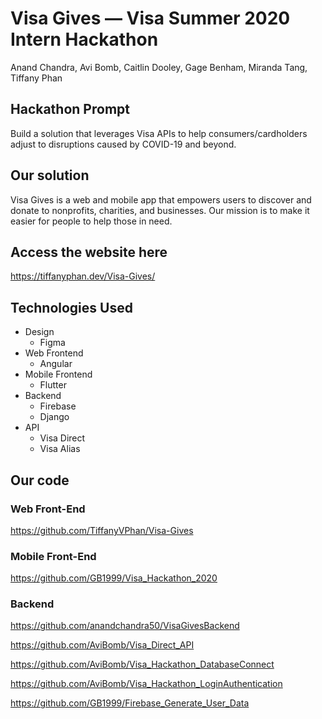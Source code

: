 # Visa Gives — Visa Summer 2020 Intern Hackathon
Anand Chandra, Avi Bomb, Caitlin Dooley, Gage Benham, Miranda Tang, Tiffany Phan

## Hackathon Prompt
Build a solution that leverages Visa APIs to help consumers/cardholders adjust to disruptions caused by COVID-19 and beyond.

## Our solution
Visa Gives is a web and mobile app that empowers users to discover and donate to nonprofits, charities, and businesses. Our mission is to make it easier for people to help those in need.

## Access the website here
https://tiffanyphan.dev/Visa-Gives/

## Technologies Used
* Design
  * Figma
* Web Frontend
  * Angular
* Mobile Frontend
  * Flutter
* Backend
  * Firebase
  * Django
* API
  * Visa Direct
  * Visa Alias

## Our code

### Web Front-End
https://github.com/TiffanyVPhan/Visa-Gives

### Mobile Front-End
https://github.com/GB1999/Visa_Hackathon_2020

### Backend
https://github.com/anandchandra50/VisaGivesBackend

https://github.com/AviBomb/Visa_Direct_API

https://github.com/AviBomb/Visa_Hackathon_DatabaseConnect

https://github.com/AviBomb/Visa_Hackathon_LoginAuthentication

https://github.com/GB1999/Firebase_Generate_User_Data

